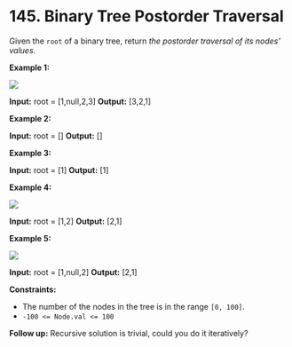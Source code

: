 # 145. Binary Tree Postorder Traversal

Given the  `root`  of a binary tree, return  _the postorder traversal of its nodes' values_.

**Example 1:**

![](https://assets.leetcode.com/uploads/2020/08/28/pre1.jpg)

**Input:** root = [1,null,2,3]
**Output:** [3,2,1]

**Example 2:**

**Input:** root = []
**Output:** []

**Example 3:**

**Input:** root = [1]
**Output:** [1]

**Example 4:**

![](https://assets.leetcode.com/uploads/2020/08/28/pre3.jpg)

**Input:** root = [1,2]
**Output:** [2,1]

**Example 5:**

![](https://assets.leetcode.com/uploads/2020/08/28/pre2.jpg)

**Input:** root = [1,null,2]
**Output:** [2,1]

**Constraints:**

-   The number of the nodes in the tree is in the range  `[0, 100]`.
-   `-100 <= Node.val <= 100`

**Follow up:** Recursive solution is trivial, could you do it iteratively?
